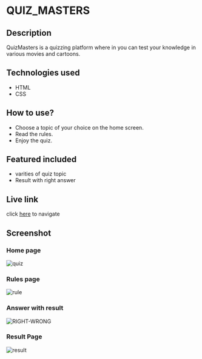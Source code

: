 # QUIZ_MASTERS
 
## Description

QuizMasters is a quizzing platform where in you can test your knowledge in various movies and cartoons.

## Technologies used

* HTML
* CSS

## How to use?

* Choose a topic of your choice on the home screen.
* Read the rules.
* Enjoy the quiz.

## Featured included

* varities of quiz topic
* Result with right answer

## Live link

click [here](https://deploy-preview-3--elated-bose-58cbf8.netlify.app) to navigate

## Screenshot
### Home page
![quiz](https://user-images.githubusercontent.com/77275100/154807743-9809f7d3-41d6-4d05-ad39-959c3c85903d.PNG)

### Rules page

![rule](https://user-images.githubusercontent.com/77275100/154807765-49cb9c20-8669-4537-b244-d8124e3835c6.PNG)

### Answer with result

![RIGHT-WRONG](https://user-images.githubusercontent.com/77275100/154807787-9b038c83-2ead-422a-800b-7da5580f4160.PNG)

### Result Page

![result](https://user-images.githubusercontent.com/77275100/154807800-d7cf327b-d797-429d-bb70-fb3e281ea1e2.PNG)

